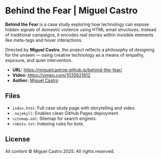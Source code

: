 # Behind the Fear | Miguel Castro

**Behind the Fear** is a case study exploring how technology can expose hidden signals of domestic violence using HTML email structures. Instead of traditional campaigns, it encodes real stories within invisible elements like meta-tags and hover interactions.

Directed by **Miguel Castro**, the project reflects a philosophy of designing for the unseen — using creative technology as a means of empathy, exposure, and quiet intervention.

- **URL:** https://miguelcastroe.github.io/behind-the-fear/
- **Video:** https://vimeo.com/1035621612
- **Author:** [Miguel Castro](https://www.linkedin.com/in/miguelcastroe/)

## Files
- `index.html`: Full case study page with storytelling and video.
- `.nojekyll`: Enables clean GitHub Pages deployment.
- `sitemap.xml`: Sitemap for search engines.
- `robots.txt`: Indexing rules for bots.

## License
All content © Miguel Castro 2025. All rights reserved.
